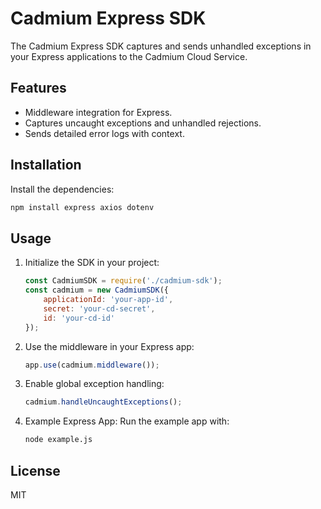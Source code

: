 # Cadmium Express SDK

The Cadmium Express SDK captures and sends unhandled exceptions in your Express applications to the Cadmium Cloud Service.

## Features
- Middleware integration for Express.
- Captures uncaught exceptions and unhandled rejections.
- Sends detailed error logs with context.

## Installation

Install the dependencies:

```bash
npm install express axios dotenv
```

## Usage

1. Initialize the SDK in your project:
   ```javascript
   const CadmiumSDK = require('./cadmium-sdk');
   const cadmium = new CadmiumSDK({
       applicationId: 'your-app-id',
       secret: 'your-cd-secret',
       id: 'your-cd-id'
   });
   ```

2. Use the middleware in your Express app:
   ```javascript
   app.use(cadmium.middleware());
   ```

3. Enable global exception handling:
   ```javascript
   cadmium.handleUncaughtExceptions();
   ```

4. Example Express App:
   Run the example app with:
   ```bash
   node example.js
   ```

## License
MIT
